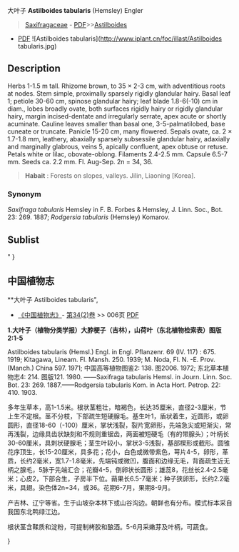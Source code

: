 大叶子 **Astilboides tabularis** (Hemsley) Engler

> [Saxifragaceae](http://www.iplant.cn/info/Saxifragaceae?t=foc) - [PDF](http://www.iplant.cn/foc/pdf/Saxifragaceae.pdf)>>[Astilboides](http://www.iplant.cn/info/Astilboides?t=foc)
 - [PDF](http://www.iplant.cn/foc/pdf/Astilboides.pdf)
![Astilboides tabularis](http://www.iplant.cn/foc/illast/Astilboides tabularis.jpg)

## Description

Herbs 1-1.5 m tall. Rhizome brown, to 35 × 2-3 cm, with adventitious roots at nodes. Stem simple, proximally sparsely rigidly glandular hairy. Basal leaf 1; petiole 30-60 cm, spinose glandular hairy; leaf blade 1.8-6(-10) cm in diam., lobes broadly ovate, both surfaces rigidly hairy or rigidly glandular hairy, margin incised-dentate and irregularly serrate, apex acute or shortly acuminate. Cauline leaves smaller than basal one, 3-5-palmatilobed, base cuneate or truncate. Panicle 15-20 cm, many flowered. Sepals ovate, ca. 2 × 1.7-1.8 mm, leathery, abaxially sparsely subsessile glandular hairy, adaxially and marginally glabrous, veins 5, apically confluent, apex obtuse or retuse. Petals white or lilac, obovate-oblong. Filaments 2.4-2.5 mm. Capsule 6.5-7 mm. Seeds ca. 2.2 mm. Fl. Aug-Sep. 2n = 34, 36.


> **Habait** : 
> Forests on slopes, valleys. Jilin, Liaoning [Korea].

### Synonym
*Saxifraga tabularis* Hemsley in F. B. Forbes & Hemsley, J. Linn. Soc., Bot. 23: 269. 1887; *Rodgersia tabularis* (Hemsley) Komarov.


## Sublist
"
}
## 中国植物志

**大叶子 Astilboides tabularis",

* [《中国植物志》](http://www.iplant.cn/frps)- [第34(2)卷](http://www.iplant.cn/frps/vol/34(2)) >> 006页 [PDF](http://www.iplant.cn/frps/pdf/34(2)/006.PDF)


**1.大叶子（植物分类学报）大脖梗子（吉林），山荷叶（东北植物检索表）图版2:1-5**

Astilboides tabularis (Hemsl.) Engl. in Engl. Pflanzenr. 69 (IV. 117) : 675. 1919; Kitagawa, Lineam. Fl. Mansh. 250. 1939; M. Noda, Fl. N. -E. Prov. (Manch.) China 597. 1971; 中国高等植物图鉴2: 138. 图2006. 1972; 东北草本植物志4: 214. 图版121. 1980. ——Saxifraga tabularis Hemsl. in Journ. Linn. Soc. Bot. 23: 269. 1887.——Rodgersia tabularis Kom. in Acta Hort. Petrop. 22: 410. 1903.

多年生草本，高1-1.5米。根状茎粗壮，暗褐色，长达35厘米，直径2-3厘米，节上生不定根。茎不分枝，下部疏生短硬腺毛。基生叶1，盾状着生，近圆形，或卵圆形，直径18-60（-100）厘米，掌状浅裂，裂片宽卵形，先端急尖或短渐尖，常再浅裂，边缘具齿状缺刻和不规则重锯齿，两面被短硬毛（有的带腺头）；叶柄长30-60厘米，具刺状硬腺毛；茎生叶较小，掌状3-5浅裂，基部楔形或截形。圆锥花序顶生，长15-20厘米，具多花；花小，白色或微带紫色，萼片4-5，卵形，革质，长约2毫米，宽1.7-1.8毫米，先端钝或微凹，腹面和边缘无毛，背面疏生近无柄之腺毛，5脉于先端汇合；花瓣4-5，倒卵状长圆形；雄蕊8，花丝长2.4-2.5毫米；心皮2，下部合生，子房半下位。蒴果长6.5-7毫米；种子狭卵形，长约2.2毫米，具翅。染色体2n=34，或36。花期6-7月，果期8-9月。

产吉林、辽宁等省。生于山坡杂本林下或山谷沟边。朝鲜也有分布。模式标本采自我国东北鸭绿江边。

根状茎含鞣质和淀粉，可提制栲胶和酿酒。5-6月采嫩芽及叶柄，可蔬食。

}